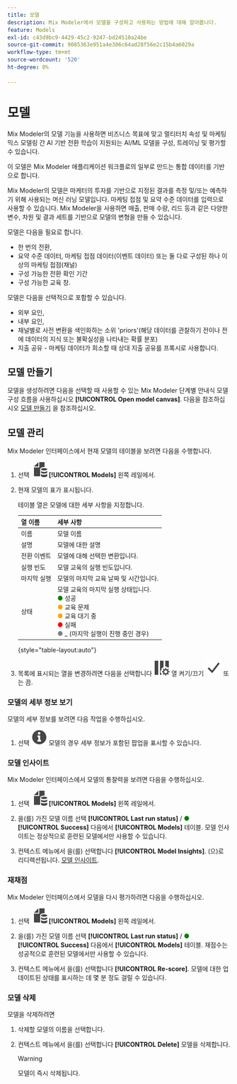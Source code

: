 ```yaml
---
title: 모델
description: Mix Modeler에서 모델을 구성하고 사용하는 방법에 대해 알아봅니다.
feature: Models
exl-id: c43d9bc9-4429-45c2-9247-bd24510a24be
source-git-commit: 9085363e951a4e306c64ad28f56e2c15b4a6029a
workflow-type: tm+mt
source-wordcount: '520'
ht-degree: 0%

---
```


# 모델

Mix Modeler의 모델 기능을 사용하면 비즈니스 목표에 맞고 멀티터치 속성 및 마케팅 믹스 모델링 간 AI 기반 전환 학습이 지원되는 AI/ML 모델을 구성, 트레이닝 및 평가할 수 있습니다.

이 모델은 Mix Modeler 애플리케이션 워크플로의 일부로 만드는 통합 데이터를 기반으로 합니다.

Mix Modeler의 모델은 마케터의 투자를 기반으로 지정된 결과를 측정 및/또는 예측하기 위해 사용되는 머신 러닝 모델입니다. 마케팅 접점 및 요약 수준 데이터를 입력으로 사용할 수 있습니다. Mix Modeler을 사용하면 매출, 판매 수량, 리드 등과 같은 다양한 변수, 차원 및 결과 세트를 기반으로 모델의 변형을 만들 수 있습니다.

모델은 다음을 필요로 합니다.

* 한 번의 전환,
* 요약 수준 데이터, 마케팅 접점 데이터(이벤트 데이터) 또는 둘 다로 구성된 하나 이상의 마케팅 접점(채널)
* 구성 가능한 전환 확인 기간
* 구성 가능한 교육 창.

모델은 다음을 선택적으로 포함할 수 있습니다.

* 외부 요인,
* 내부 요인,
* 채널별로 사전 변환을 색인화하는 소위 &#39;priors&#39;(해당 데이터를 관찰하기 전이나 전에 데이터의 지식 또는 불확실성을 나타내는 확률 분포)
* 지출 공유 - 마케팅 데이터가 희소할 때 상대 지출 공유를 프록시로 사용합니다.


## 모델 만들기

모델을 생성하려면 다음을 선택할 때 사용할 수 있는 Mix Modeler 단계별 안내식 모델 구성 흐름을 사용하십시오 **[!UICONTROL Open model canvas]**. 다음을 참조하십시오 [모델 만들기](create.md) 을 참조하십시오.

## 모델 관리

Mix Modeler 인터페이스에서 현재 모델의 테이블을 보려면 다음을 수행합니다.

1. 선택 ![](/help/assets//icons/FileData.svg) **[!UICONTROL Models]** 왼쪽 레일에서.

1. 현재 모델의 표가 표시됩니다.

   테이블 열은 모델에 대한 세부 사항을 지정합니다.

   | 열 이름 | 세부 사항 |
   |---|---|
   | 이름 | 모델 이름 |
   | 설명 | 모델에 대한 설명 |
   | 전환 이벤트 | 모델에 대해 선택한 변환입니다. |
   | 실행 빈도 | 모델 교육의 실행 빈도입니다. |
   | 마지막 실행 | 모델의 마지막 교육 날짜 및 시간입니다. |
   | 상태 | 모델 교육의 마지막 실행 상태입니다. <br/><span style="color:green">●</span> 성공<br/><span style="color:orange">●</span> 교육 문제<br/> <span style="color:orange">●</span> 교육 대기 중 <br/><span style="color:red">●</span> 실패 <br/><span style="color:gray">●</span> _ (마지막 실행이 진행 중인 경우) |

   {style="table-layout:auto"}

1. 목록에 표시되는 열을 변경하려면 다음을 선택합니다 ![열 설정](/help/assets//icons/ColumnSetting.svg) 열 켜기/끄기 ![확인](/help/assets//icons/Checkmark.svg) 또는 끔.


### 모델의 세부 정보 보기

모델의 세부 정보를 보려면 다음 작업을 수행하십시오.

1. 선택 ![정보](/help/assets//icons/Info.svg) 모델의 경우 세부 정보가 포함된 팝업을 표시할 수 있습니다.



### 모델 인사이트

Mix Modeler 인터페이스에서 모델의 통찰력을 보려면 다음을 수행하십시오.

1. 선택 ![](/help/assets//icons/FileData.svg) **[!UICONTROL Models]** 왼쪽 레일에서.

1. 을(를) 가진 모델 이름 선택 **[!UICONTROL Last run status]** / <span style="color:green">●</span> **[!UICONTROL Success]** 다음에서 **[!UICONTROL Models]** 테이블. 모델 인사이트는 정상적으로 훈련된 모델에서만 사용할 수 있습니다.

1. 컨텍스트 메뉴에서 을(를) 선택합니다 **[!UICONTROL Model Insights]**. (으)로 리디렉션됩니다. [모델 인사이트](insights.md).


### 재채점


Mix Modeler 인터페이스에서 모델을 다시 평가하려면 다음을 수행하십시오.

1. 선택 ![](/help/assets//icons/FileData.svg) **[!UICONTROL Models]** 왼쪽 레일에서.

1. 을(를) 가진 모델 이름 선택 **[!UICONTROL Last run status]** / <span style="color:green">●</span> **[!UICONTROL Success]** 다음에서 **[!UICONTROL Models]** 테이블. 재점수는 성공적으로 훈련된 모델에서만 사용할 수 있습니다.

1. 컨텍스트 메뉴에서 을(를) 선택합니다 **[!UICONTROL Re-score]**. 모델에 대한 업데이트된 상태를 표시하는 데 몇 분 정도 걸릴 수 있습니다.


### 모델 삭제

모델을 삭제하려면

1. 삭제할 모델의 이름을 선택합니다.

1. 컨텍스트 메뉴에서 을(를) 선택합니다 **[!UICONTROL Delete]** 모델을 삭제합니다.

   >[!WARNING]
   >
   >모델이 즉시 삭제됩니다.


